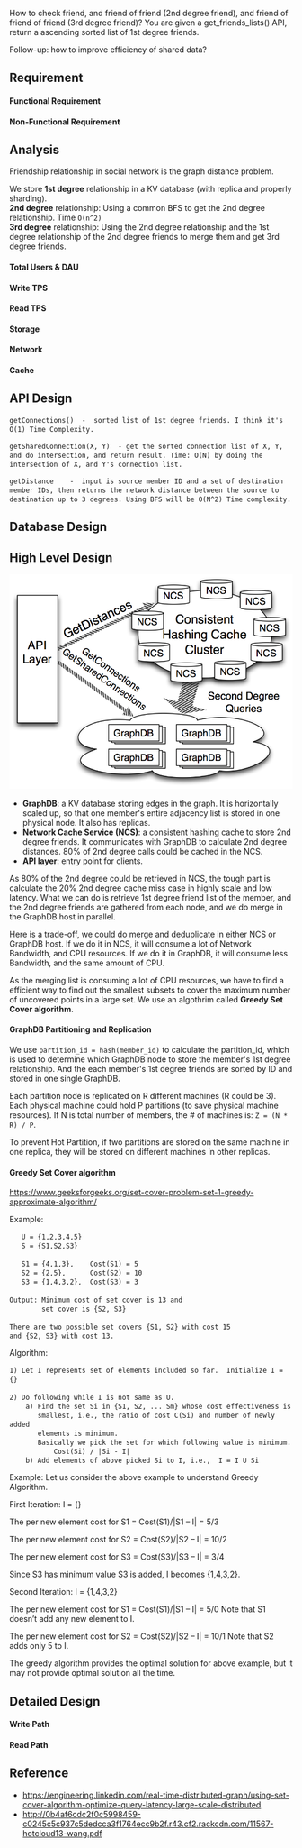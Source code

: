 How to check friend, and friend of friend (2nd degree friend), and friend of friend of friend (3rd degree friend)? 
You are given a get_friends_lists() API, return a ascending sorted list of 1st degree friends.

Follow-up: how to improve efficiency of shared data?

## Requirement

#### Functional Requirement

#### Non-Functional Requirement

## Analysis

Friendship relationship in social network is the graph distance problem. 

We store **1st degree** relationship in a KV database (with replica and properly sharding).  
**2nd degree** relationship: Using a common BFS to get the 2nd degree relationship. Time `O(n^2)`  
**3rd degree** relationship: Using the 2nd degree relationship and the 1st degree relationship of the 2nd degree friends to merge them and get 3rd degree friends.  

#### Total Users & DAU

#### Write TPS

#### Read TPS

#### Storage

#### Network

#### Cache

## API Design

```
getConnections()  -  sorted list of 1st degree friends. I think it's O(1) Time Complexity.
```

```
getSharedConnection(X, Y)  - get the sorted connection list of X, Y, and do intersection, and return result. Time: O(N) by doing the intersection of X, and Y's connection list.
```

```
getDistance    -  input is source member ID and a set of destination member IDs, then returns the network distance between the source to destination up to 3 degrees. Using BFS will be O(N^2) Time complexity.
```

## Database Design

## High Level Design


![GraphArchitectureDiagram.png](pic/GraphArchitectureDiagram.png)

* **GraphDB**: a KV database storing edges in the graph. It is horizontally scaled up, so that one member's entire adjacency list is stored in one physical node. It also has replicas.
* **Network Cache Service (NCS)**: a consistent hashing cache to store 2nd degree friends. It communicates with GraphDB to calculate 2nd degree distances. 80% of 2nd degree calls could be cached in the NCS.
* **API layer**: entry point for clients.

As 80% of the 2nd degree could be retrieved in NCS, the tough part is calculate the 20% 2nd degree cache miss case in highly scale and low latency. What we can do is retrieve 1st degree friend list of the member, and the 2nd degree friends are gathered from each node, and we do merge in the GraphDB host in parallel. 

Here is a trade-off, we could do merge and deduplicate in either NCS or GraphDB host. If we do it in NCS, it will consume a lot of Network Bandwidth, and CPU resources. If we do it in GraphDB, it will consume less Bandwidth, and the same amount of CPU.

As the merging list is consuming a lot of CPU resources, we have to find a efficient way to find out the smallest subsets to cover the maximum number of uncovered points in a large set. We use an algothrim called **Greedy Set Cover algorithm**.

#### GraphDB Partitioning and Replication
We use `partition_id = hash(member_id)` to calculate the partition_id, which is used to determine which GraphDB node to store the member's 1st degree relationship. And the each member's 1st degree friends are sorted by ID and stored in one single GraphDB.

Each partition node is replicated on R different machines (R could be 3). Each physical machine could hold P partitions (to save physical machine resources). If N is total number of members, the # of machines is: `Z = (N * R) / P`.

To prevent Hot Partition, if two partitions are stored on the same machine in one replica, they will be stored on different machines in other replicas.



#### Greedy Set Cover algorithm
https://www.geeksforgeeks.org/set-cover-problem-set-1-greedy-approximate-algorithm/

Example:
```
   U = {1,2,3,4,5}
   S = {S1,S2,S3}
   
   S1 = {4,1,3},    Cost(S1) = 5
   S2 = {2,5},      Cost(S2) = 10
   S3 = {1,4,3,2},  Cost(S3) = 3

Output: Minimum cost of set cover is 13 and 
        set cover is {S2, S3}

There are two possible set covers {S1, S2} with cost 15
and {S2, S3} with cost 13.
```

Algorithm: 
```
1) Let I represents set of elements included so far.  Initialize I = {}

2) Do following while I is not same as U.
    a) Find the set Si in {S1, S2, ... Sm} whose cost effectiveness is 
       smallest, i.e., the ratio of cost C(Si) and number of newly added 
       elements is minimum. 
       Basically we pick the set for which following value is minimum.
           Cost(Si) / |Si - I|
    b) Add elements of above picked Si to I, i.e.,  I = I U Si
```

Example: 
Let us consider the above example to understand Greedy Algorithm.

First Iteration:
I = {}

The per new element cost for S1 = Cost(S1)/|S1 – I| = 5/3

The per new element cost for S2 = Cost(S2)/|S2 – I| = 10/2

The per new element cost for S3 = Cost(S3)/|S3 – I| = 3/4

Since S3 has minimum value S3 is added, I becomes {1,4,3,2}.

Second Iteration:
I = {1,4,3,2}

The per new element cost for S1 = Cost(S1)/|S1 – I| = 5/0
Note that S1 doesn’t add any new element to I.

The per new element cost for S2 = Cost(S2)/|S2 – I| = 10/1
Note that S2 adds only 5 to I.

The greedy algorithm provides the optimal solution for above example, but it may not provide optimal solution all the time.

## Detailed Design

#### Write Path

#### Read Path




## Reference
* https://engineering.linkedin.com/real-time-distributed-graph/using-set-cover-algorithm-optimize-query-latency-large-scale-distributed
* http://0b4af6cdc2f0c5998459-c0245c5c937c5dedcca3f1764ecc9b2f.r43.cf2.rackcdn.com/11567-hotcloud13-wang.pdf
